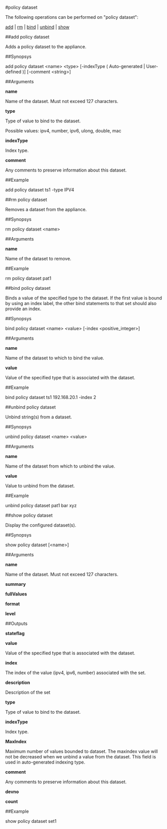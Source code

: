 #policy dataset

The following operations can be performed on "policy dataset":


[add](#add-policy-dataset) | [rm](#rm-policy-dataset) | [bind](#bind-policy-dataset) | [unbind](#unbind-policy-dataset) | [show](#show-policy-dataset)

##add policy dataset

Adds a policy dataset to the appliance.


##Synopsys

add policy dataset &lt;name> &lt;type> [-indexType ( Auto-generated | User-defined )] [-comment &lt;string>]


##Arguments

<b>name</b>
Name of the dataset. Must not exceed 127 characters.

<b>type</b>
Type of value to bind to the dataset.
Possible values: ipv4, number, ipv6, ulong, double, mac

<b>indexType</b>
Index type.

<b>comment</b>
Any comments to preserve information about this dataset.



##Example

add policy dataset ts1 -type IPV4

##rm policy dataset

Removes a dataset from the appliance.


##Synopsys

rm policy dataset &lt;name>


##Arguments

<b>name</b>
Name of the dataset to remove.



##Example

rm policy dataset pat1

##bind policy dataset

Binds a value of the specified type to the dataset. If the first value is bound by using an index label, the other bind statements to that set should also provide an index.


##Synopsys

bind policy dataset &lt;name> &lt;value> [-index &lt;positive_integer>]


##Arguments

<b>name</b>
Name of the dataset to which to bind the value.

<b>value</b>
Value of the specified type that is associated with the dataset.



##Example

bind policy dataset ts1 192.168.20.1 -index 2

##unbind policy dataset

Unbind string(s) from a dataset.


##Synopsys

unbind policy dataset &lt;name> &lt;value>


##Arguments

<b>name</b>
Name of the dataset from which to unbind the value.

<b>value</b>
Value to unbind from the dataset.



##Example

unbind policy dataset pat1 bar xyz

##show policy dataset

Display the configured dataset(s).


##Synopsys

show policy dataset [&lt;name>]


##Arguments

<b>name</b>
Name of the dataset. Must not exceed 127 characters.

<b>summary</b>

<b>fullValues</b>

<b>format</b>

<b>level</b>



##Outputs

<b>stateflag</b>

<b>value</b>
Value of the specified type that is associated with the dataset.

<b>index</b>
The index of the value (ipv4, ipv6, number) associated with the set.

<b>description</b>
Description of the set

<b>type</b>
Type of value to bind to the dataset.

<b>indexType</b>
Index type.

<b>MaxIndex</b>
Maximum number of values bounded to dataset. The maxindex value will not be decreased when we unbind a value from the dataset. This field is used in auto-generated indexing type.

<b>comment</b>
Any comments to preserve information about this dataset.

<b>devno</b>

<b>count</b>



##Example

show policy dataset set1

